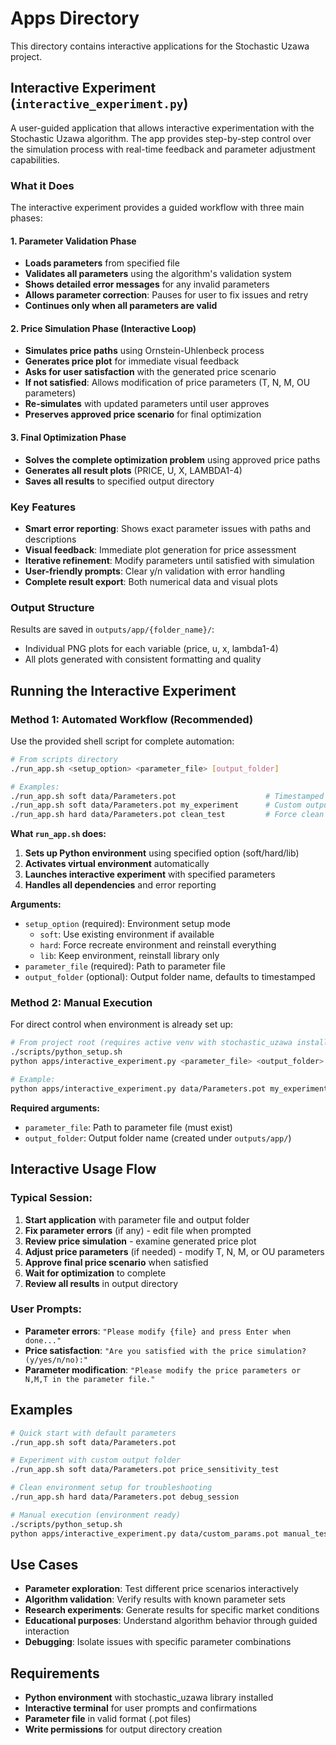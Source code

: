 # Apps Directory

This directory contains interactive applications for the Stochastic Uzawa project.

## Interactive Experiment (`interactive_experiment.py`)

A user-guided application that allows interactive experimentation with the Stochastic Uzawa algorithm. The app provides step-by-step control over the simulation process with real-time feedback and parameter adjustment capabilities.

### What it Does

The interactive experiment provides a guided workflow with three main phases:

#### 1. Parameter Validation Phase
- **Loads parameters** from specified file
- **Validates all parameters** using the algorithm's validation system
- **Shows detailed error messages** for any invalid parameters
- **Allows parameter correction**: Pauses for user to fix issues and retry
- **Continues only when all parameters are valid**

#### 2. Price Simulation Phase (Interactive Loop)
- **Simulates price paths** using Ornstein-Uhlenbeck process
- **Generates price plot** for immediate visual feedback
- **Asks for user satisfaction** with the generated price scenario
- **If not satisfied**: Allows modification of price parameters (T, N, M, OU parameters)
- **Re-simulates** with updated parameters until user approves
- **Preserves approved price scenario** for final optimization

#### 3. Final Optimization Phase
- **Solves the complete optimization problem** using approved price paths
- **Generates all result plots** (PRICE, U, X, LAMBDA1-4)
- **Saves all results** to specified output directory

### Key Features

- **Smart error reporting**: Shows exact parameter issues with paths and descriptions
- **Visual feedback**: Immediate plot generation for price assessment
- **Iterative refinement**: Modify parameters until satisfied with simulation
- **User-friendly prompts**: Clear y/n validation with error handling
- **Complete result export**: Both numerical data and visual plots

### Output Structure

Results are saved in `outputs/app/{folder_name}/`:
- Individual PNG plots for each variable (price, u, x, lambda1-4)
- All plots generated with consistent formatting and quality

## Running the Interactive Experiment

### Method 1: Automated Workflow (Recommended)

Use the provided shell script for complete automation:

```bash
# From scripts directory
./run_app.sh <setup_option> <parameter_file> [output_folder]

# Examples:
./run_app.sh soft data/Parameters.pot                    # Timestamped output folder
./run_app.sh soft data/Parameters.pot my_experiment      # Custom output folder
./run_app.sh hard data/Parameters.pot clean_test         # Force clean environment
```

**What `run_app.sh` does:**
1. **Sets up Python environment** using specified option (soft/hard/lib)
2. **Activates virtual environment** automatically
3. **Launches interactive experiment** with specified parameters
4. **Handles all dependencies** and error reporting

**Arguments:**
- `setup_option` (required): Environment setup mode
  - `soft`: Use existing environment if available
  - `hard`: Force recreate environment and reinstall everything  
  - `lib`: Keep environment, reinstall library only
- `parameter_file` (required): Path to parameter file
- `output_folder` (optional): Output folder name, defaults to timestamped

### Method 2: Manual Execution

For direct control when environment is already set up:

```bash
# From project root (requires active venv with stochastic_uzawa installed)
./scripts/python_setup.sh
python apps/interactive_experiment.py <parameter_file> <output_folder>

# Example:
python apps/interactive_experiment.py data/Parameters.pot my_experiment
```

**Required arguments:**
- `parameter_file`: Path to parameter file (must exist)
- `output_folder`: Output folder name (created under `outputs/app/`)

## Interactive Usage Flow

### Typical Session:
1. **Start application** with parameter file and output folder
2. **Fix parameter errors** (if any) - edit file when prompted
3. **Review price simulation** - examine generated price plot
4. **Adjust price parameters** (if needed) - modify T, N, M, or OU parameters
5. **Approve final price scenario** when satisfied
6. **Wait for optimization** to complete
7. **Review all results** in output directory

### User Prompts:
- **Parameter errors**: `"Please modify {file} and press Enter when done..."`
- **Price satisfaction**: `"Are you satisfied with the price simulation? (y/yes/n/no):"`
- **Parameter modification**: `"Please modify the price parameters or N,M,T in the parameter file."`

## Examples

```bash
# Quick start with default parameters
./run_app.sh soft data/Parameters.pot

# Experiment with custom output folder
./run_app.sh soft data/Parameters.pot price_sensitivity_test

# Clean environment setup for troubleshooting
./run_app.sh hard data/Parameters.pot debug_session

# Manual execution (environment ready)
./scripts/python_setup.sh 
python apps/interactive_experiment.py data/custom_params.pot manual_test
```

## Use Cases

- **Parameter exploration**: Test different price scenarios interactively
- **Algorithm validation**: Verify results with known parameter sets
- **Research experiments**: Generate results for specific market conditions
- **Educational purposes**: Understand algorithm behavior through guided interaction
- **Debugging**: Isolate issues with specific parameter combinations

## Requirements

- **Python environment** with stochastic_uzawa library installed
- **Interactive terminal** for user prompts and confirmations
- **Parameter file** in valid format (.pot files)
- **Write permissions** for output directory creation